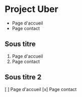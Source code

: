 # Project Uber
  - Page d'accueil
  - Page contact

## Sous titre

1. Page d'accueil
2. Page contact

## Sous titre 2

[ ] Page d'accueil
[x] Page contact
